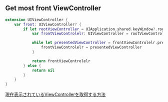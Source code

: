 ## Get most front ViewController

```swift
extension UIViewController {
    var front: UIViewController? {
        if let rootViewController = UIApplication.shared.keyWindow?.rootViewController {
            var frontViewControlelr: UIViewController = rootViewController

            while let presentedViewController = frontViewControlelr.presentedViewController {
                frontViewControlelr = presentedViewController
            }

            return frontViewControlelr
        } else {
            return nil
        }
    }
}
```

[現在表示されているViewControllerを取得する方法](https://qiita.com/maebaru/items/ae954b19ad334f990538)
